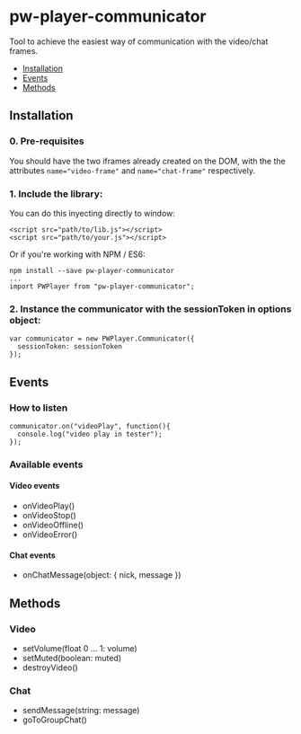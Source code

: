 # pw-player-communicator

Tool to achieve the easiest way of communication with the video/chat frames.

 - [Installation](#Installation)
 - [Events](#Events)
 - [Methods](#Methods)

## Installation

### 0. Pre-requisites

You should have the two iframes already created on the DOM, with the the attributes `name="video-frame"` and `name="chat-frame"` respectively.

### 1. Include the library:

You can do this inyecting directly to window:

    <script src="path/to/lib.js"></script>
    <script src="path/to/your.js"></script>

Or if you're working with NPM / ES6:

    npm install --save pw-player-communicator
    ...
    import PWPlayer from "pw-player-communicator";


### 2. Instance the communicator with the sessionToken in options object:

    var communicator = new PWPlayer.Communicator({
      sessionToken: sessionToken
    });

## Events

### How to listen

    communicator.on("videoPlay", function(){
      console.log("video play in tester");
    });

### Available events

#### Video events

  - onVideoPlay()
  - onVideoStop()
  - onVideoOffline()
  - onVideoError()

#### Chat events

  - onChatMessage(object: { nick, message })

## Methods

### Video

  - setVolume(float 0 ... 1: volume)
  - setMuted(boolean: muted)
  - destroyVideo()

### Chat

  - sendMessage(string: message)
  - goToGroupChat()
